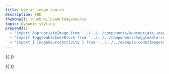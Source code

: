 ```yaml
---
title: Use an image source
description: TBD
thumbnail: thumbnailUseAnImageSource
topic: Dynamic styling
prependJs:
  - "import AppropriateImage from '../../../components/appropriate-image'"
  - "import ToggleableCodeBlock from '../../../components/toggleable-code-block'"
  - "import { ImageSourceActivity } from '../../../example-code/ImageSourceActivity.js'"
---
```


{{
  <AppropriateImage imageId="exampleUseAnImageSource" />
}}

<!-- Any notes about this example would go here.  -->

{{
  <ToggleableCodeBlock 
    codeSnippet={ImageSourceActivity}
  />
}}
